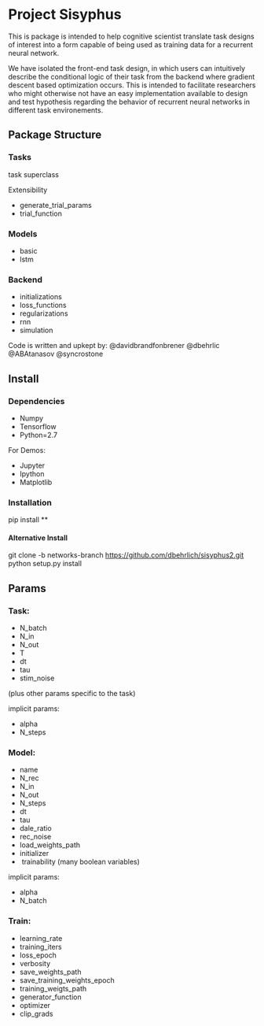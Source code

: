 # Project Sisyphus

This is package is intended to help cognitive scientist translate task designs of interest into a form capable of being used as training data for a recurrent neural network.


We have isolated the front-end task design, in which users can intuitively describe the conditional logic of their task from the backend where gradient descent based optimization occurs. This is intended to facilitate researchers who might otherwise not have an easy implementation available to design and test hypothesis regarding the behavior of recurrent neural networks in different task environements.

## Package Structure

### Tasks

task superclass

Extensibility 

- generate_trial_params
- trial_function

### Models

- basic
- lstm

### Backend

- initializations
- loss_functions
- regularizations
- rnn
- simulation

Code is written and upkept by: @davidbrandfonbrener @dbehrlic @ABAtanasov @syncrostone 


## Install

### Dependencies

- Numpy
- Tensorflow
- Python=2.7

For Demos:
- Jupyter
- Ipython
- Matplotlib

### Installation

pip install **

#### Alternative Install
git clone -b networks-branch https://github.com/dbehrlich/sisyphus2.git  
python setup.py install


## Params

### Task:
- N_batch
- N_in
- N_out
- T
- dt
- tau
- stim_noise

  
(plus other params specific to the task)

implicit params:
  - alpha
  - N_steps


### Model:
- name
- N_rec
- N_in
- N_out
- N_steps
- dt
- tau
- dale_ratio
- rec_noise
- load_weights_path
- initializer 
-  trainability (many boolean variables)

implicit params:
  - alpha
  - N_batch


### Train:
- learning_rate
- training_iters
- loss_epoch
- verbosity
- save_weights_path
- save_training_weights_epoch
- training_weigts_path
- generator_function
- optimizer
- clip_grads
